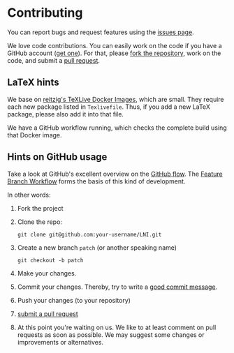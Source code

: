 # Contributing

You can report bugs and request features using the [issues page](https://github.com/gi-ev/lni/issues).

We love code contributions.
You can easily work on the code if you have a GitHub account ([get one](https://github.com/join)).
For that, please [fork the repository](https://help.github.com/articles/fork-a-repo/), work on the code, and submit a [pull request](https://help.github.com/articles/about-pull-requests/).

## LaTeX hints

We base on [reitzig's TeXLive Docker Images](https://github.com/reitzig/texlive-docker), which are small.
They require each new package listed in `Texlivefile`.
Thus, if you add a new LaTeX package, please also add it into that file.

We have a GitHub workflow running, which checks the complete build using that Docker image.

## Hints on GitHub usage

Take a look at GitHub's excellent overview on the [GitHub flow](https://guides.github.com/introduction/flow/index.html).
The [Feature Branch Workflow](https://de.atlassian.com/git/tutorials/comparing-workflows#feature-branch-workflow) forms the basis of this kind of development.

In other words:

1. Fork the project
2. Clone the repo:

       git clone git@github.com:your-username/LNI.git

3. Create a new branch `patch` (or another speaking name)

       git checkout -b patch

4. Make your changes.
5. Commit your changes.
   Thereby, try to write a [good commit message](https://github.com/joelparkerhenderson/git_commit_message).
6. Push your changes (to your repository)
7. [submit a pull request](https://github.com/gi-ev/lni/compare/)
8. At this point you're waiting on us.
   We like to at least comment on pull requests as soon as possible.
   We may suggest some changes or improvements or alternatives.
